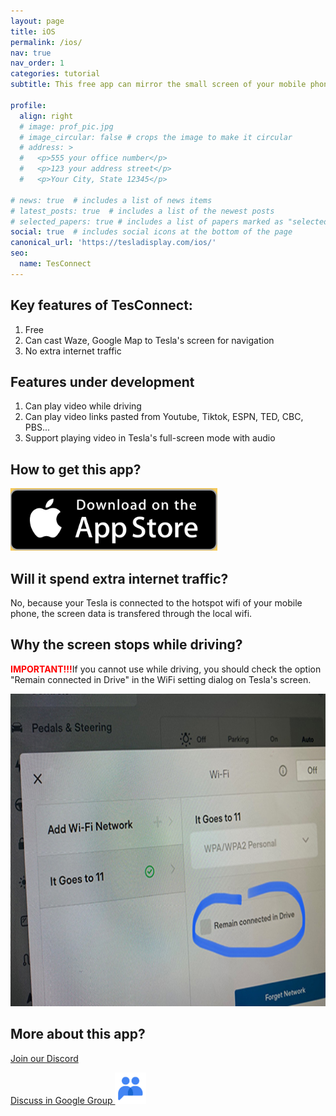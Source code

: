 ```yaml
---
layout: page
title: iOS
permalink: /ios/
nav: true
nav_order: 1
categories: tutorial
subtitle: This free app can mirror the small screen of your mobile phone to the big screen of your Tesla while driving.

profile:
  align: right
  # image: prof_pic.jpg
  # image_circular: false # crops the image to make it circular
  # address: >
  #   <p>555 your office number</p>
  #   <p>123 your address street</p>
  #   <p>Your City, State 12345</p>

# news: true  # includes a list of news items
# latest_posts: true  # includes a list of the newest posts
# selected_papers: true # includes a list of papers marked as "selected={true}"
social: true  # includes social icons at the bottom of the page
canonical_url: 'https://tesladisplay.com/ios/'
seo:
  name: TesConnect
---
```

## Key features of TesConnect:
1. Free
2. Can cast Waze, Google Map to Tesla's screen for navigation
3. No extra internet traffic

## Features under development
1. Can play video while driving
2. Can play video links pasted from Youtube, Tiktok, ESPN, TED, CBC, PBS...
3. Support playing video in Tesla's full-screen mode with audio

## How to get this app?
<a id="appstore" href ="https://apps.apple.com/app/tesconnect/id6469987744"><img src="/assets/img/app-store-badge.png" height="100px"></a>

## Will it spend extra internet traffic?
No, because your Tesla is connected to the hotspot wifi of your mobile phone, the screen data is transfered through the local wifi. 

## Why the screen stops while driving?
<p><span style="color: red"><b>IMPORTANT!!!</b></span>If you cannot use while driving, you should check the option "Remain connected in Drive" in the WiFi setting dialog on Tesla's screen.</p>
<img src="/assets/img/wifi-connected.jpg" height="500px"></a>

## More about this app?
<p><a href ="https://discord.gg/Tvbs9uWcN9" target="_blank">Join our Discord</a></p>
<p><a href ="https://groups.google.com/g/tesla-display" target="_blank">Discuss in Google Group <img src="group.png" height=50px></a></p>
